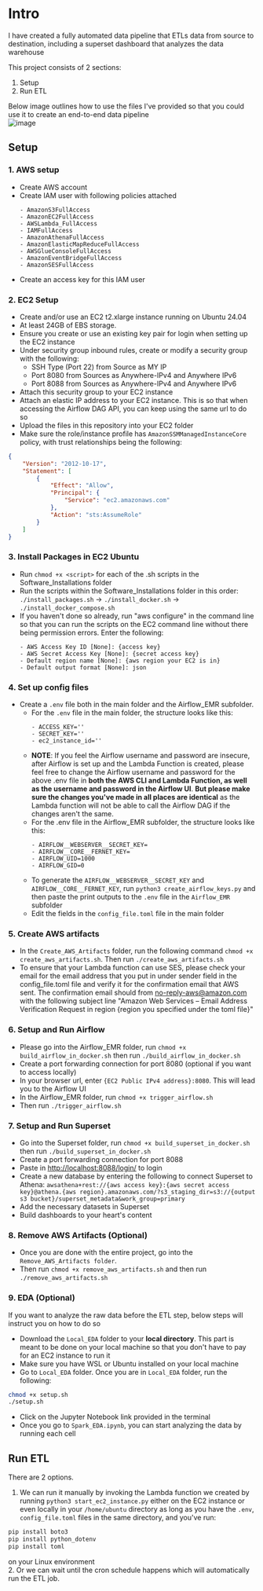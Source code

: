 # Intro

I have created a fully automated data pipeline that ETLs data from source to destination, including a superset dashboard that analyzes the data warehouse

This project consists of 2 sections:
1. Setup
2. Run ETL

Below image outlines how to use the files I've provided so that you could use it to create an end-to-end data pipeline
<br>
![image](https://github.com/user-attachments/assets/00b390dd-051c-4879-90b9-653f8521b773)

## Setup

### 1. AWS setup
  - Create AWS account
  - Create IAM user with following policies attached
    ```
    - AmazonS3FullAccess
    - AmazonEC2FullAccess
    - AWSLambda_FullAccess
    - IAMFullAccess
    - AmazonAthenaFullAccess
    - AmazonElasticMapReduceFullAccess
    - AWSGlueConsoleFullAccess
    - AmazonEventBridgeFullAccess
    - AmazonSESFullAccess
    ```
  - Create an access key for this IAM user
### 2. EC2 Setup
  - Create and/or use an EC2 t2.xlarge instance running on Ubuntu 24.04
  - At least 24GB of EBS storage.
  - Ensure you create or use an existing key pair for login when setting up the EC2 instance
  - Under security group inbound rules, create or modify a security group with the following:
    - SSH Type (Port 22) from Source as MY IP
    - Port 8080 from Sources as Anywhere-IPv4 and Anywhere IPv6
    - Port 8088 from Sources as Anywhere-IPv4 and Anywhere IPv6
  - Attach this security group to your EC2 instance
  - Attach an elastic IP address to your EC2 instance. This is so that when accessing the Airflow DAG API, you can keep using the same url to do so
  - Upload the files in this repository into your EC2 folder
  - Make sure the role/instance profile has ```AmazonSSMManagedInstanceCore``` policy, with trust relationships being the following:
```json
{
    "Version": "2012-10-17",
    "Statement": [
        {
            "Effect": "Allow",
            "Principal": {
                "Service": "ec2.amazonaws.com"
            },
            "Action": "sts:AssumeRole"
        }
    ]
}
 ```
### 3. Install Packages in EC2 Ubuntu
  - Run ```chmod +x <script>``` for each of the .sh scripts in the Software_Installations folder
  - Run the scripts within the Software_Installations folder in this order: ```./install_packages.sh``` -> ```./install_docker.sh``` -> ```./install_docker_compose.sh```
  - If you haven't done so already, run "aws configure" in the command line so that you can run the scripts on the EC2 command line without there being permission errors. Enter the following:
    ```
    - AWS Access Key ID [None]: {access key}
    - AWS Secret Access Key [None]: {secret access key}
    - Default region name [None]: {aws region your EC2 is in}
    - Default output format [None]: json
    ```
### 4. Set up config files
  - Create a ```.env``` file both in the main folder and the Airflow_EMR subfolder.
      - For the ```.env``` file in the main folder, the structure looks like this:
        ```
        - ACCESS_KEY=''
        - SECRET_KEY=''
        - ec2_instance_id=''
        ```
      - **NOTE**: If you feel the Airflow username and password are insecure, after Airflow is set up and the Lambda Function is created, please feel free to change the Airflow username and password for the above .env file in **both the AWS CLI and Lambda Function, as well as the username and password in the Airflow UI**. **But please make sure the changes you've made in all places are identical** as the Lambda function will not be able to call the Airflow DAG if the changes aren't the same.
      - For the .env file in the Airflow_EMR subfolder, the structure looks like this:
        ```
        - AIRFLOW__WEBSERVER__SECRET_KEY=
        - AIRFLOW__CORE__FERNET_KEY=
        - AIRFLOW_UID=1000
        - AIRFLOW_GID=0
        ```
      - To generate the ```AIRFLOW__WEBSERVER__SECRET_KEY``` and ```AIRFLOW__CORE__FERNET_KEY```, run ```python3 create_airflow_keys.py``` and then paste the print outputs to the ```.env``` file in the ```Airflow_EMR``` subfolder
    - Edit the fields in the ```config_file.toml``` file in the main folder
### 5. Create AWS artifacts
  - In the ```Create_AWS_Artifacts``` folder, run the following command ```chmod +x create_aws_artifacts.sh```. Then run ```./create_aws_artifacts.sh```
  - To ensure that your Lambda function can use SES, please check your email for the email address that you put in under sender field in the config_file.toml file and verify it for the confirmation email that AWS sent. The confirmation email should from no-reply-aws@amazon.com with the following subject line "Amazon Web Services – Email Address Verification Request in region {region you specified under the toml file}"
### 6. Setup and Run Airflow
  - Please go into the Airflow_EMR folder, run ```chmod +x build_airflow_in_docker.sh``` then run ```./build_airflow_in_docker.sh```
  - Create a port forwarding connection for port 8080 (optional if you want to access locally)
  - In your browser url, enter ```{EC2 Public IPv4 address}:8080```. This will lead you to the Airflow UI
  - In the Airflow_EMR folder, run ```chmod +x trigger_airflow.sh```
  - Then run ```./trigger_airflow.sh```
### 7. Setup and Run Superset
  - Go into the Superset folder, run ```chmod +x build_superset_in_docker.sh``` then run ```./build_superset_in_docker.sh```
  - Create a port forwarding connection for port 8088
  - Paste in [http://localhost:8088/login/](http://localhost:8088/login/) to login
  - Create a new database by entering the following to connect Superset to Athena:
```awsathena+rest://{aws access key}:{aws secret access key}@athena.{aws region}.amazonaws.com/?s3_staging_dir=s3://{output s3 bucket}/superset_metadata&work_group=primary```
  - Add the necessary datasets in Superset
  - Build dashboards to your heart's content
### 8. Remove AWS Artifacts (Optional)
  - Once you are done with the entire project, go into the ```Remove_AWS_Artifacts folder```.
  - Then run ```chmod +x remove_aws_artifacts.sh``` and then run ```./remove_aws_artifacts.sh```
### 9. EDA (Optional)
If you want to analyze the raw data before the ETL step, below steps will instruct you on how to do so <br>
  - Download the ```Local_EDA``` folder to your **local directory**. This part is meant to be done on your local machine so that you don't have to pay for an EC2 instance to run it
  - Make sure you have WSL or Ubuntu installed on your local machine
  - Go to ```Local_EDA``` folder. Once you are in ```Local_EDA``` folder, run the following:
```bash
chmod +x setup.sh
./setup.sh
```
  - Click on the Jupyter Notebook link provided in the terminal
  - Once you go to ```Spark_EDA.ipynb```, you can start analyzing the data by running each cell

## Run ETL
There are 2 options. 
1. We can run it manually by invoking the Lambda function we created by running ```python3 start_ec2_instance.py``` either on the EC2 instance or even locally in your ```/home/ubuntu``` directory as long as you have the ```.env```, ```config_file.toml``` files in the same directory, and you've run:
```bash
pip install boto3
pip install python_dotenv
pip install toml
```
  on your Linux environment <br>
2. Or we can wait until the cron schedule happens which will automatically run the ETL job.

